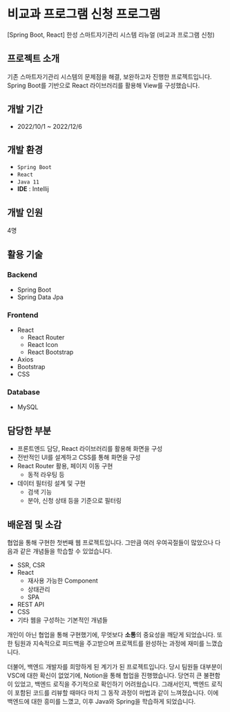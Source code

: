 # 비교과 프로그램 신청 프로그램
[Spring Boot, React] 한성 스마트자기관리 시스템 리뉴얼 (비교과 프로그램 신청)

## 프로젝트 소개
기존 스마트자기관리 시스템의 문제점을 해결, 보완하고자 진행한 프로젝트입니다. Spring Boot를 기반으로 React 라이브러리를 활용해 View를 구성했습니다.

## 개발 기간
* 2022/10/1 ~ 2022/12/6 

## 개발 환경
- `Spring Boot`
- `React`
- `Java 11`
- **IDE** : Intellij

## 개발 인원
4명

## 활용 기술

### Backend
- Spring Boot
- Spring Data Jpa

### Frontend
- React
  * React Router
  * React Icon
  * React Bootstrap
- Axios
- Bootstrap
- CSS

### Database
- MySQL

## 담당한 부분
- 프론트엔드 담당, React 라이브러리를 활용해 화면을 구성
- 전반적인 UI를 설계하고 CSS를 통해 화면을 구성
- React Router 활용, 페이지 이동 구현
  * 동적 라우팅 등
- 데이터 필터링 설계 및 구현
  * 검색 기능
  * 분야, 신청 상태 등을 기준으로 필터링
  
## 배운점 및 소감
협업을 통해 구현한 첫번째 웹 프로젝트입니다. 그만큼 여러 우여곡절들이 많았으나 다음과 같은 개념들을 학습할 수 있었습니다.
- SSR, CSR
- React
  * 재사용 가능한 Component
  * 상태관리
  * SPA
- REST API
- CSS
- 기타 웹을 구성하는 기본적인 개념들

개인이 아닌 협업을 통해 구현했기에, 무엇보다 **소통**의 중요성을 깨닫게 되었습니다. 또한 팀원과 지속적으로 피드백을 주고받으며 프로젝트를 완성하는 과정에 재미를 느꼈습니다.

더불어, 백엔드 개발자를 희망하게 된 계기가 된 프로젝트입니다.
당시 팀원들 대부분이 VSC에 대한 확신이 없었기에, Notion을 통해 협업을 진행했습니다. 당연히 큰 불편함이 있었고, 백엔드 로직을 주기적으로 확인하기 어려웠습니다.
그래서인지, 백엔드 로직이 포함된 코드를 리뷰할 때마다 마치 그 동작 과정이 마법과 같이 느껴졌습니다. 이에 백엔드에 대한 흥미를 느꼈고, 이후 Java와 Spring을 학습하게 되었습니다.

